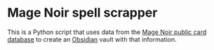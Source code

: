 # Mage Noir spell scrapper

This is a Python script that uses data from the [Mage Noir public card database](https://magenoir.com/collection.html) to create an [Obsidian](https://obsidian.md/) vault with that information.
